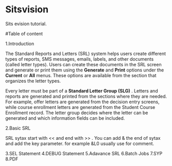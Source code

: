 # Sitsvision

Sits evision tutorial.

#Table of content


1.Introduction

The Standard Reports and Letters (SRL) system helps users create different types of reports, SMS messages, emails, labels, and other documents (called letter types). Users can create these documents in the SRL screen and generate or print them using the **Generate** and **Print** options under the **Current** or **All** menus. These options are available from the section that organizes the letter types.

Every letter must be part of a **Standard Letter Group (SLG)** . Letters and reports are generated and printed from the sections where they are needed. For example, offer letters are generated from the decision entry screens, while course enrollment letters are generated from the Student Course Enrollment record. The letter group decides where the letter can be generated and which information fields can be included.


2.Basic SRL

SRL sytax start with << and end with >> . You can add & the end of sytax and add the key parameter. for example &L0 usually use for comment.

3.SEL Statement
4.DEBUG Statement
5.Adavance SRL
6.Batch Jobs
7.SYP
8.PDF
